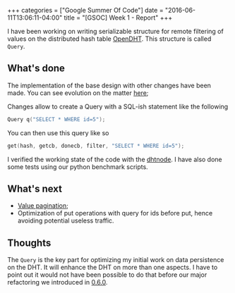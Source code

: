 +++
categories = ["Google Summer Of Code"]
date = "2016-06-11T13:06:11-04:00"
title = "[GSOC] Week 1 - Report"
+++

I have been working on writing serializable structure for remote filtering of
values on the distributed hash table [OpenDHT][]. This structure is called
`Query`.

[OpenDHT]: http://opendht.net

## What's done

The implementation of the base design with other changes have been made. You can
see evolution on the matter
[here](https://github.com/savoirfairelinux/opendht/issues/43);

Changes allow to create a Query with a SQL-ish statement like the following

```cpp
Query q("SELECT * WHERE id=5");
```

You can then use this query like so

```cpp
get(hash, getcb, donecb, filter, "SELECT * WHERE id=5");
```

I verified the working state of the code with the [dhtnode][]. I have also done
some tests using our python benchmark scripts.

[dhtnode]: https://github.com/savoirfairelinux/opendht/blob/master/tools/dhtnode.cpp

## What's next

- [Value pagination][];
- Optimization of put operations with query for ids before put, hence avoiding
  potential useless traffic.

[Value pagination]: https://github.com/savoirfairelinux/opendht/issues/71

## Thoughts

The `Query` is the key part for optimizing my initial work on data persistence
on the DHT. It will enhance the DHT on more than one aspects. I have to point
out it would not have been possible to do that before our major refactoring we
introduced in
[0.6.0](https://github.com/savoirfairelinux/opendht/releases/tag/0.6.0).
